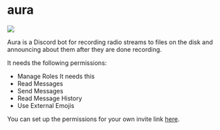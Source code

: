 # aura

![](https://i.imgur.com/RBbqWJJ.png)

Aura is a Discord bot for recording radio streams to files on the disk and
announcing about them after they are done recording.

It needs the following permissions:

- Manage Roles
  It needs this
- Read Messages
- Send Messages
- Read Message History
- Use External Emojis

You can set up the permissions for your own invite link [here](https://discordapi.com/permissions.html#268766208).
